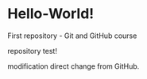 # Hello-World!
 First repository - Git and GitHub course

repository test!

modification direct change from GitHub.
